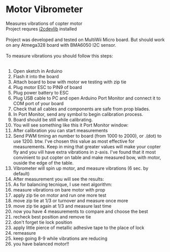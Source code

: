 Motor Vibrometer
================

Measures vibrations of copter motor<br>
Project requres [i2cdevlib](https://github.com/jrowberg/i2cdevlib) installed<br>
<br>
Project was developed and tested on MultiWii Micro board. But should work on any Atmega328 board with BMA6050 I2C sensor.<br>
<br>
To measure vibrations you should follow this steps:<br>
<br>
1. Open sketch in Arduino<br>
2. Flash it into the board<br>
3. Attach board to bow with motor we testing with zip tie<br>
4. Plug motor ESC to PIN9 of board<br>
5. Plug power battery to ESC<br>
5. Plug USB cable to PC and open Arduino Port Monitor and connect it to COM port of your board<br>
6. Check that all cables and components are safe from prop blades. <br>
7. In Port Monitor, send any symbol to begin calibration process.<br>
8. Board should be still while calibrating.<br>
9. You will see something like this it Port Monitor window:<br>
10. After calibration you can start measurements<br>
11. Send PWM timing an number to board (from 1000 to 2000), or .(dot) to use 1200. btw. I've chosen this value as most effective for measurements. Keep in ming that greater values will make your copter fly and you vill have extra vibrations in z-axis. I've found that it most convinient to put copter on table and make measured bow, with motor, ouside the edge of the table. <br>
12. Vibrometer will spin up motor, and measure vibrations (6 sec. by default)<br>
13. After measurement you will see the results:<br>
14. As for balancing tecnique, I use next algorithm:<br>
  1. measure vibrations on bare motor with prop
  2. apply zip tie on motor and run one more test
  3. move zip tie at 1/3 or turnover and measure once more
  4. move zip tie again at 1/3 and measure last time
  5. now you have 4 measurements to compare and choose the best
  6. recheck best position and remove tie
  7. don't forget tie lock position
  8. apply little pierce of metallic adhesive tape to the place of lock
  9. remeasure
  10. keep going 8-9 while vibrations are reducing
  11. you have balanced motor!!
  

